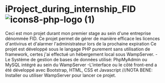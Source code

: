 # iProject_during_internship_FID![icons8-php-logo (1)](https://github.com/Ursula-Sarah/iProject_during_internship_FID/assets/103580286/3bab9cfe-4ac5-4398-88c3-84d87502b3f7)

Ceci est mon projet durant mon premier stage au sein d'une entreprise dénommée FID. Ce projet permet de gérer de manière efficace les licences d'antivirus et d'alarmer l'administrateur lors de la prochaine expiration 
Ce projet est développé sous le langage PHP purement sans utilisation de framework, certes j'ai effectué un hébergement local sous WampServer.
 -Le Système de gestion de bases de données utilisé: PhpMyAdmin ou MySQL intégré au sein du WampServer
 -L'interface ou le côté front-end a été développé avec Bootstrap, HTML, CSS et Javascript
///NOTA BENE: Installer ou utiliser WampServer pour lancer ce projet.
